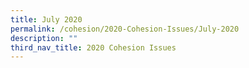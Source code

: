 ```yaml
---
title: July 2020
permalink: /cohesion/2020-Cohesion-Issues/July-2020
description: ""
third_nav_title: 2020 Cohesion Issues
---
```


